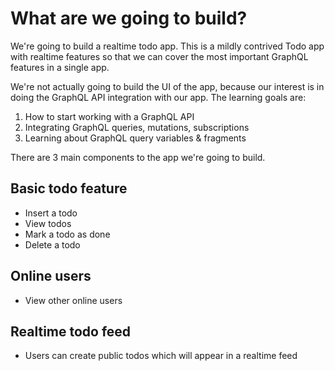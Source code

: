 # What are we going to build?

We're going to build a realtime todo app. This is a mildly contrived Todo app with realtime features so that we can cover the most important GraphQL features in a single app.

We're not actually going to build the UI of the app, because our interest is in doing the GraphQL API integration with our app. The learning goals are:

1. How to start working with a GraphQL API
2. Integrating GraphQL queries, mutations, subscriptions
3. Learning about GraphQL query variables & fragments

There are 3 main components to the app we're going to build.

## Basic todo feature

- Insert a todo
- View todos
- Mark a todo as done
- Delete a todo

## Online users

- View other online users

## Realtime todo feed

- Users can create public todos which will appear in a realtime feed
